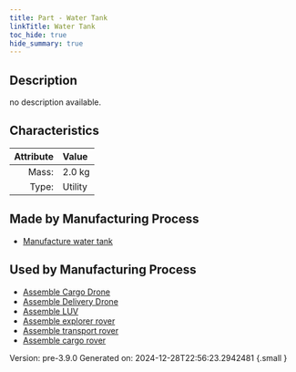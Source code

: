 ```yaml
---
title: Part - Water Tank
linkTitle: Water Tank
toc_hide: true
hide_summary: true
---
```


## Description
no description available.

## Characteristics

| Attribute      | Value |
|--------:|:------|
|Mass:|2.0 kg|
|Type:|Utility|

## Made by Manufacturing Process

- [Manufacture water tank](/docs/definitions/process/manufacture-water-tank)

## Used by Manufacturing Process

- [Assemble Cargo Drone](/docs/definitions/process/assemble-cargo-drone)
- [Assemble Delivery Drone](/docs/definitions/process/assemble-delivery-drone)
- [Assemble LUV](/docs/definitions/process/assemble-luv)
- [Assemble explorer rover](/docs/definitions/process/assemble-explorer-rover)
- [Assemble transport rover](/docs/definitions/process/assemble-transport-rover)
- [Assemble cargo rover](/docs/definitions/process/assemble-cargo-rover)


Version: pre-3.9.0 Generated on: 2024-12-28T22:56:23.2942481
{.small }

